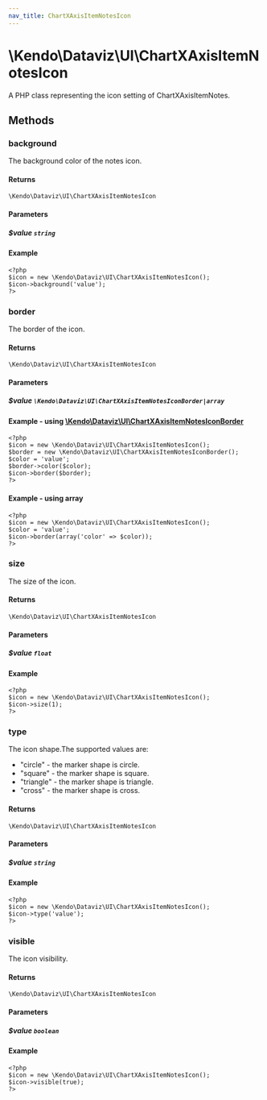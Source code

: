 ```yaml
---
nav_title: ChartXAxisItemNotesIcon
---
```


# \Kendo\Dataviz\UI\ChartXAxisItemNotesIcon

A PHP class representing the icon setting of ChartXAxisItemNotes.


## Methods

### background
The background color of the notes icon.

#### Returns
`\Kendo\Dataviz\UI\ChartXAxisItemNotesIcon`

#### Parameters

##### $value `string`



#### Example 
    <?php
    $icon = new \Kendo\Dataviz\UI\ChartXAxisItemNotesIcon();
    $icon->background('value');
    ?>

### border

The border of the icon.

#### Returns
`\Kendo\Dataviz\UI\ChartXAxisItemNotesIcon`

#### Parameters

##### $value `\Kendo\Dataviz\UI\ChartXAxisItemNotesIconBorder|array`


#### Example - using [\Kendo\Dataviz\UI\ChartXAxisItemNotesIconBorder](/api/wrappers/php/Kendo/Dataviz/UI/ChartXAxisItemNotesIconBorder)
    <?php
    $icon = new \Kendo\Dataviz\UI\ChartXAxisItemNotesIcon();
    $border = new \Kendo\Dataviz\UI\ChartXAxisItemNotesIconBorder();
    $color = 'value';
    $border->color($color);
    $icon->border($border);
    ?>

#### Example - using array

    <?php
    $icon = new \Kendo\Dataviz\UI\ChartXAxisItemNotesIcon();
    $color = 'value';
    $icon->border(array('color' => $color));
    ?>

### size
The size of the icon.

#### Returns
`\Kendo\Dataviz\UI\ChartXAxisItemNotesIcon`

#### Parameters

##### $value `float`



#### Example 
    <?php
    $icon = new \Kendo\Dataviz\UI\ChartXAxisItemNotesIcon();
    $icon->size(1);
    ?>

### type
The icon shape.The supported values are:
* "circle" - the marker shape is circle.
* "square" - the marker shape is square.
* "triangle" - the marker shape is triangle.
* "cross" - the marker shape is cross.

#### Returns
`\Kendo\Dataviz\UI\ChartXAxisItemNotesIcon`

#### Parameters

##### $value `string`



#### Example 
    <?php
    $icon = new \Kendo\Dataviz\UI\ChartXAxisItemNotesIcon();
    $icon->type('value');
    ?>

### visible
The icon visibility.

#### Returns
`\Kendo\Dataviz\UI\ChartXAxisItemNotesIcon`

#### Parameters

##### $value `boolean`



#### Example 
    <?php
    $icon = new \Kendo\Dataviz\UI\ChartXAxisItemNotesIcon();
    $icon->visible(true);
    ?>

